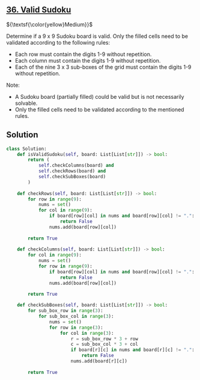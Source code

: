 ## [36. Valid Sudoku](https://leetcode.com/problems/valid-sudoku/)

${\textsf{\color{yellow}Medium}}$

Determine if a 9 x 9 Sudoku board is valid. Only the filled cells need to be validated according to the following rules:

- Each row must contain the digits 1-9 without repetition.
- Each column must contain the digits 1-9 without repetition.
- Each of the nine 3 x 3 sub-boxes of the grid must contain the digits 1-9 without repetition.

Note:

- A Sudoku board (partially filled) could be valid but is not necessarily solvable.
- Only the filled cells need to be validated according to the mentioned rules.

## Solution
```python
class Solution:
    def isValidSudoku(self, board: List[List[str]]) -> bool:
        return (
            self.checkColumns(board) and
            self.checkRows(board) and
            self.checkSubBoxes(board)
        )
        
    def checkRows(self, board: List[List[str]]) -> bool:
        for row in range(9):
            nums = set()
            for col in range(9):
                if board[row][col] in nums and board[row][col] != ".":
                    return False
                nums.add(board[row][col])
        
        return True
    
    def checkColumns(self, board: List[List[str]]) -> bool:
        for col in range(9):
            nums = set()
            for row in range(9):
                if board[row][col] in nums and board[row][col] != ".":
                    return False
                nums.add(board[row][col])
        
        return True

    def checkSubBoxes(self, board: List[List[str]]) -> bool:
        for sub_box_row in range(3):
            for sub_box_col in range(3):
                nums = set()
                for row in range(3):
                    for col in range(3):
                        r = sub_box_row * 3 + row
                        c = sub_box_col * 3 + col
                        if board[r][c] in nums and board[r][c] != ".":
                            return False
                        nums.add(board[r][c])
        
        return True
```
